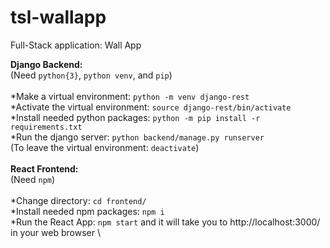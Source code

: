 # tsl-wallapp
Full-Stack application: Wall App

**Django Backend:**\
(Need `python{3}`, `python venv`, and `pip`)\
\
*Make a virtual environment: `python -m venv django-rest`\
*Activate the virtual environment: `source django-rest/bin/activate`\
*Install needed python packages: `python -m pip install -r requirements.txt`\
*Run the django server: `python backend/manage.py runserver`\
(To leave the virtual environment: `deactivate`)\
\
**React Frontend:**\
(Need `npm`)\
\
*Change directory: `cd frontend/`\
*Install needed npm packages: `npm i`\
*Run the React App: `npm start` and it will take you to http://localhost:3000/ in your web browser \